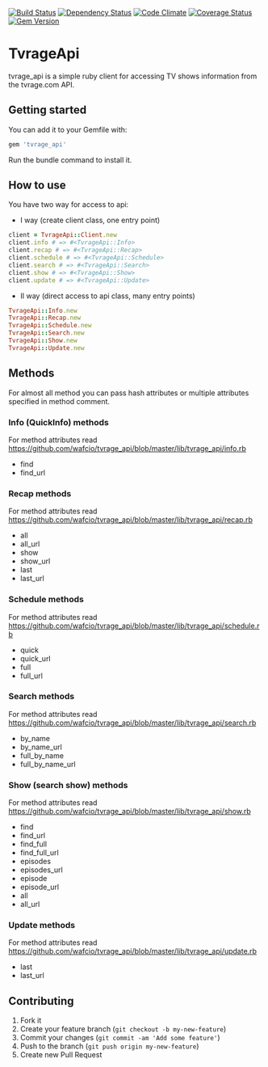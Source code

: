 [![Build Status](https://travis-ci.org/wafcio/tvrage_api.png?branch=master)](https://travis-ci.org/wafcio/tvrage_api)
[![Dependency Status](https://gemnasium.com/wafcio/tvrage_api.png)](https://gemnasium.com/wafcio/tvrage_api)
[![Code Climate](https://codeclimate.com/github/wafcio/tvrage_api.png)](https://codeclimate.com/github/wafcio/tvrage_api)
[![Coverage Status](https://coveralls.io/repos/wafcio/tvrage_api/badge.png)](https://coveralls.io/r/wafcio/tvrage_api)
[![Gem Version](https://badge.fury.io/rb/tvrage_api.png)](http://badge.fury.io/rb/tvrage_api)

# TvrageApi

tvrage_api is a simple ruby client for accessing TV shows information from the tvrage.com API.

## Getting started

You can add it to your Gemfile with:

```ruby
gem 'tvrage_api'
```
Run the bundle command to install it.

## How to use

You have two way for access to api:

* I way (create client class, one entry point)

```ruby
client = TvrageApi::Client.new
client.info # => #<TvrageApi::Info>
client.recap # => #<TvrageApi::Recap>
client.schedule # => #<TvrageApi::Schedule>
client.search # => #<TvrageApi::Search>
client.show # => #<TvrageApi::Show>
client.update # => #<TvrageApi::Update>
```

* II way (direct access to api class, many entry points)

```ruby
TvrageApi::Info.new
TvrageApi::Recap.new
TvrageApi::Schedule.new
TvrageApi::Search.new
TvrageApi::Show.new
TvrageApi::Update.new
```

## Methods

For almost all method you can pass hash attributes or multiple attributes specified in method comment.

### Info (QuickInfo) methods

For method attributes read https://github.com/wafcio/tvrage_api/blob/master/lib/tvrage_api/info.rb

* find
* find_url

### Recap methods

For method attributes read https://github.com/wafcio/tvrage_api/blob/master/lib/tvrage_api/recap.rb

* all
* all_url
* show
* show_url
* last
* last_url

### Schedule methods

For method attributes read https://github.com/wafcio/tvrage_api/blob/master/lib/tvrage_api/schedule.rb

* quick
* quick_url
* full
* full_url

### Search methods

For method attributes read https://github.com/wafcio/tvrage_api/blob/master/lib/tvrage_api/search.rb

* by_name
* by_name_url
* full_by_name
* full_by_name_url

### Show (search show) methods

For method attributes read https://github.com/wafcio/tvrage_api/blob/master/lib/tvrage_api/show.rb

* find
* find_url
* find_full
* find_full_url
* episodes
* episodes_url
* episode
* episode_url
* all
* all_url


### Update methods

For method attributes read https://github.com/wafcio/tvrage_api/blob/master/lib/tvrage_api/update.rb

* last
* last_url

## Contributing

1. Fork it
2. Create your feature branch (`git checkout -b my-new-feature`)
3. Commit your changes (`git commit -am 'Add some feature'`)
4. Push to the branch (`git push origin my-new-feature`)
5. Create new Pull Request
